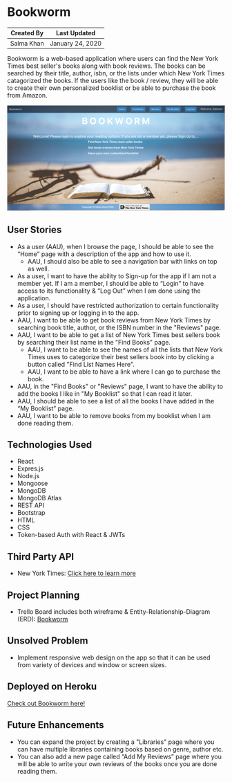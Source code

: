 # Bookworm

Created By | Last Updated
-----------|--------------
Salma Khan | January 24, 2020

Bookworm is a web-based application where users can find the New York Times best seller's books along with book reviews. The books can be searched by their title, author, isbn, or the lists under which New York Times catagorized the books. If the users like the book / review, they will be able to create their own personalized booklist or be able to purchase the book from Amazon. 

![Bookworm](./public/bookworm.png)

## User Stories
* As a user (AAU), when I browse the page, I should be able to see the “Home” page with a description of the app and how to use it. 
    * AAU, I should also be able to see a navigation bar with links on top as well. 
* As a user, I want to have the ability to Sign-up for the app if I am not a member yet. If I am a member, I should be able to “Login” to have access to its functionality & “Log Out” when I am done using the application.
* As a user, I should have restricted authorization to certain functionality prior to signing up or logging in to the app.
* AAU, I want to be able to get book reviews from New York Times by searching book title, author, or the ISBN number in the "Reviews" page.
* AAU, I want to be able to get a list of New York Times best sellers book by searching their list name in the "Find Books" page.
    * AAU, I want to be able to see the names of all the lists that New York Times uses to categorize their best sellers book into by clicking a button called "Find List Names Here".
    * AAU, I want to be able to have a link where I can go to purchase the book. 
* AAU, in the "Find Books" or "Reviews" page, I want to have the ability to add the books I like in "My Booklist" so that I can read it later.
* AAU, I should be able to see a list of all the books I have added in the “My Booklist” page.
* AAU, I want to be able to remove books from my booklist when I am done reading them.

## Technologies Used
 * React
 * Expres.js
 * Node.js
 * Mongoose
 * MongoDB 
 * MongoDB Atlas 
 * REST API
 * Bootstrap 
 * HTML
 * CSS
 * Token-based Auth with React & JWTs

 ## Third Party API
 * New York Times: [Click here to learn more](https://developer.nytimes.com/)
 

## Project Planning
* Trello Board includes both wireframe & Entity-Relationship-Diagram (ERD): [Bookworm](https://trello.com/b/9kAnNtlV/bookworm-mern-stack)


## Unsolved Problem
* Implement responsive web design on the app so that it can be used from variety of devices and window or screen sizes.


## Deployed on Heroku
[Check out Bookworm here!](https://bookwormssk.herokuapp.com/)


## Future Enhancements
* You can expand the project by creating a "Libraries" page where you can have multiple libraries containing books based on genre, author etc. 
* You can also add a new page called “Add  My Reviews” page where you will be able to write your own reviews of the books once you are done reading them. 
